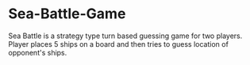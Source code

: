 # Sea-Battle-Game
Sea Battle is a strategy type turn based guessing game for two players. Player places 5 ships on a board and then tries to guess location of opponent's ships.
